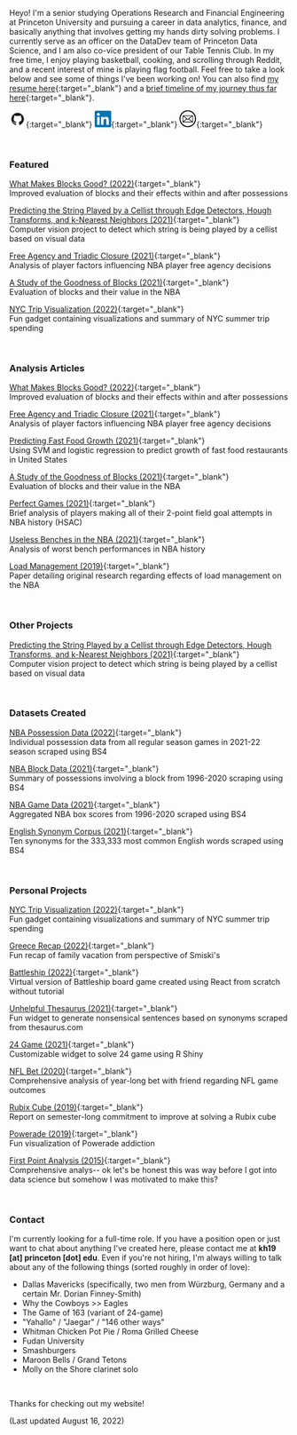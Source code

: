 Heyo! I'm a senior studying Operations Research and Financial Engineering at Princeton University and pursuing a career in data analytics, finance, and basically anything that involves getting my hands dirty solving problems. I currently serve as an officer on the DataDev team of Princeton Data Science, and I am also co-vice president of our Table Tennis Club. In my free time, I enjoy playing basketball, cooking, and scrolling through Reddit, and a recent interest of mine is playing flag football. Feel free to take a look below and see some of things I've been working on! You can also find [my resume here](./Resume_081722.pdf){:target="_blank"} and a [brief timeline of my journey thus far here](./timeline){:target="_blank"}.

[<img src="github.png" width=30px>](https://github.com/kenhuang41/){:target="_blank"}
[<img src="linkedin.png" width=30px>](https://linkedin.com/in/kenhuang41){:target="_blank"}
[<img src="mail.png" width=30px>](mailto:kh19@princeton.edu){:target="_blank"}

<br />

### Featured

[What Makes Blocks Good? (2022)](good_blocks.pdf){:target="_blank"} <br />
Improved evaluation of blocks and their effects within and after possessions

[Predicting the String Played by a Cellist through Edge Detectors, Hough Transforms, and k-Nearest Neighbors (2021)](projects/cos429_final_report.pdf){:target="_blank"} <br />
Computer vision project to detect which string is being played by a cellist based on visual data

[Free Agency and Triadic Closure (2021)](projects/orf387_project.pdf){:target="_blank"} <br />
Analysis of player factors influencing NBA player free agency decisions

[A Study of the Goodness of Blocks (2021)](projects/bad_blocks_abridged.html){:target="_blank"} <br />
Evaluation of blocks and their value in the NBA

[NYC Trip Visualization (2022)](https://kenhuang41.shinyapps.io/nyc_trip_visualization/){:target="_blank"} <br />
Fun gadget containing visualizations and summary of NYC summer trip spending

<br />

### Analysis Articles

[What Makes Blocks Good? (2022)](good_blocks.pdf){:target="_blank"} <br />
Improved evaluation of blocks and their effects within and after possessions

[Free Agency and Triadic Closure (2021)](projects/orf387_project.pdf){:target="_blank"} <br />
Analysis of player factors influencing NBA player free agency decisions

[Predicting Fast Food Growth (2021)](./projects/sml310_report.pdf){:target="_blank"} <br />
Using SVM and logistic regression to predict growth of fast food restaurants in United States

[A Study of the Goodness of Blocks (2021)](projects/bad_blocks_abridged.html){:target="_blank"} <br />
Evaluation of blocks and their value in the NBA

[Perfect Games (2021)](http://harvardsportsanalysis.org/2021/02/almost-perfect-a-look-at-zion-esque-games/){:target="_blank"} <br />
Brief analysis of players making all of their 2-point field goal attempts in NBA history (HSAC)

[Useless Benches in the NBA (2021)](projects/useless_bench.html){:target="_blank"} <br />
Analysis of worst bench performances in NBA history

[Load Management (2019)](wri150_paper.pdf){:target="_blank"} <br />
Paper detailing original research regarding effects of load management on the NBA

<br />

### Other Projects

[Predicting the String Played by a Cellist through Edge Detectors, Hough Transforms, and k-Nearest Neighbors (2021)](projects/cos429_final_report.pdf){:target="_blank"} <br />
Computer vision project to detect which string is being played by a cellist based on visual data

<br />

### Datasets Created

[NBA Possession Data (2022)](https://www.kaggle.com/datasets/kenhuang41/possession-data-for-202122-nba-season?select=2021_season_poss_5.csv){:target="_blank"} <br />
Individual possession data from all regular season games in 2021-22 season scraped using BS4

[NBA Block Data (2021)](https://www.kaggle.com/kenhuang41/nba-block-possession-data){:target="_blank"} <br />
Summary of possessions involving a block from 1996-2020 scraping using BS4

[NBA Game Data (2021)](https://www.kaggle.com/kenhuang41/nba-basic-game-data-by-player){:target="_blank"} <br />
Aggregated NBA box scores from 1996-2020 scraped using BS4

[English Synonym Corpus (2021)](https://www.kaggle.com/kenhuang41/english-synonym-corpus){:target="_blank"} <br />
Ten synonyms for the 333,333 most common English words scraped using BS4

<br />

### Personal Projects

[NYC Trip Visualization (2022)](https://kenhuang41.shinyapps.io/nyc_trip_visualization/){:target="_blank"} <br />
Fun gadget containing visualizations and summary of NYC summer trip spending

[Greece Recap (2022)](./greece/home.html){:target="_blank"} <br />
Fun recap of family vacation from perspective of Smiski's <br />

[Battleship (2022)](./battleship){:target="_blank"} <br />
Virtual version of Battleship board game created using React from scratch without tutorial <br />

[Unhelpful Thesaurus (2021)](https://kenhuang41.shinyapps.io/unhelpful_thesaurus/){:target="_blank"} <br />
Fun widget to generate nonsensical sentences based on synonyms scraped from thesaurus.com <br />

[24 Game (2021)](https://kenhuang41.shinyapps.io/24-game/){:target="_blank"} <br />
Customizable widget to solve 24 game using R Shiny <br />

[NFL Bet (2020)](https://kenhuang41.shinyapps.io/nfl_bet/){:target="_blank"} <br />
Comprehensive analysis of year-long bet with friend regarding NFL game outcomes <br />

[Rubix Cube (2019)](https://m.facebook.com/story.php?story_fbid=2553973861364941&id=100002570556666){:target="_blank"} <br />
Report on semester-long commitment to improve at solving a Rubix cube

[Powerade (2019)](https://m.facebook.com/story.php?story_fbid=2454654487963546&id=100002570556666){:target="_blank"} <br />
Fun visualization of Powerade addiction

[First Point Analysis (2015)](https://docs.google.com/spreadsheets/d/1rGuhxGGrdMzkU4yDsr-2Fsnx1fif9XndRTxqDQ8JJOA/edit?usp=sharing){:target="_blank"} <br />
Comprehensive analys-- ok let's be honest this was way before I got into data science but somehow I was motivated to make this?

<br />

### Contact

I'm currently looking for a full-time role. If you have a position open or just want to chat about anything I've created here, please contact me at **kh19 [at] princeton [dot] edu**. Even if you're not hiring, I'm always willing to talk about any of the following things (sorted roughly in order of love):

* Dallas Mavericks (specifically, two men from Würzburg, Germany and a certain Mr. Dorian Finney-Smith)
* Why the Cowboys >> Eagles
* The Game of 163 (variant of 24-game)
* "Yahallo" / "Jaegar" / "146 other ways"
* Whitman Chicken Pot Pie / Roma Grilled Cheese
* Fudan University
* Smashburgers
* Maroon Bells / Grand Tetons
* Molly on the Shore clarinet solo

<br />

Thanks for checking out my website!

(Last updated August 16, 2022)
